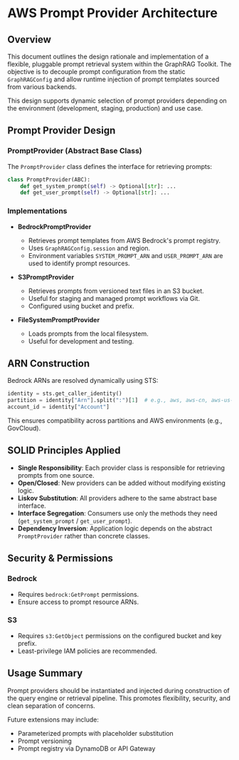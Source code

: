 # AWS Prompt Provider Architecture

## Overview

This document outlines the design rationale and implementation of a flexible, pluggable prompt retrieval system within the GraphRAG Toolkit. The objective is to decouple prompt configuration from the static `GraphRAGConfig` and allow runtime injection of prompt templates sourced from various backends.

This design supports dynamic selection of prompt providers depending on the environment (development, staging, production) and use case.

## Prompt Provider Design

### PromptProvider (Abstract Base Class)

The `PromptProvider` class defines the interface for retrieving prompts:

```python
class PromptProvider(ABC):
    def get_system_prompt(self) -> Optional[str]: ...
    def get_user_prompt(self) -> Optional[str]: ...
```

### Implementations

* **BedrockPromptProvider**

  * Retrieves prompt templates from AWS Bedrock's prompt registry.
  * Uses `GraphRAGConfig.session` and region.
  * Environment variables `SYSTEM_PROMPT_ARN` and `USER_PROMPT_ARN` are used to identify prompt resources.

* **S3PromptProvider**

  * Retrieves prompts from versioned text files in an S3 bucket.
  * Useful for staging and managed prompt workflows via Git.
  * Configured using bucket and prefix.

* **FileSystemPromptProvider**

  * Loads prompts from the local filesystem.
  * Useful for development and testing.

## ARN Construction

Bedrock ARNs are resolved dynamically using STS:

```python
identity = sts.get_caller_identity()
partition = identity["Arn"].split(":")[1]  # e.g., aws, aws-cn, aws-us-gov
account_id = identity["Account"]
```

This ensures compatibility across partitions and AWS environments (e.g., GovCloud).

## SOLID Principles Applied

* **Single Responsibility**: Each provider class is responsible for retrieving prompts from one source.
* **Open/Closed**: New providers can be added without modifying existing logic.
* **Liskov Substitution**: All providers adhere to the same abstract base interface.
* **Interface Segregation**: Consumers use only the methods they need (`get_system_prompt` / `get_user_prompt`).
* **Dependency Inversion**: Application logic depends on the abstract `PromptProvider` rather than concrete classes.

## Security & Permissions

### Bedrock

* Requires `bedrock:GetPrompt` permissions.
* Ensure access to prompt resource ARNs.

### S3

* Requires `s3:GetObject` permissions on the configured bucket and key prefix.
* Least-privilege IAM policies are recommended.

## Usage Summary

Prompt providers should be instantiated and injected during construction of the query engine or retrieval pipeline. This promotes flexibility, security, and clean separation of concerns.

Future extensions may include:

* Parameterized prompts with placeholder substitution
* Prompt versioning
* Prompt registry via DynamoDB or API Gateway

